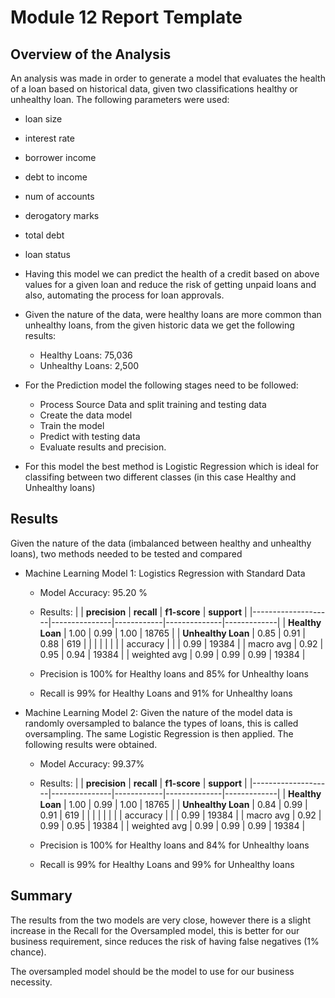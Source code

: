 # Module 12 Report Template

## Overview of the Analysis

An analysis was made in order to generate a model that evaluates the health of a loan based on historical data, given two classifications healthy or unhealthy loan. The following parameters were used:

* loan size
* interest rate
* borrower income
* debt to income
* num of accounts
* derogatory marks
* total debt
* loan status

* Having this model we can predict the health of a credit based on above values for a given loan and reduce the risk of getting unpaid loans and also, automating the process for loan approvals.

* Given the nature of the data, were healthy loans are more common than unhealthy loans, from the given historic data we get the following results:
  * Healthy Loans: 75,036
  * Unhealthy Loans: 2,500

* For the Prediction model the following stages need to be followed:
  * Process Source Data and split training and testing data
  * Create the data model
  * Train the model
  * Predict with testing data
  * Evaluate results and precision.

* For this model the best method is Logistic Regression which is ideal for classifing between two different classes (in this case Healthy and Unhealthy loans)


## Results

Given the nature of the data (imbalanced between healthy and unhealthy loans), two methods needed to be tested and compared

* Machine Learning Model 1: Logistics Regression with Standard Data
  * Model Accuracy: 95.20 % 
  * Results: 
|                    | **precision** | **recall** | **f1-score** | **support** |
|--------------------|---------------|------------|--------------|-------------|
| **Healthy Loan**   | 1.00          | 0.99       | 1.00         | 18765       |
| **Unhealthy Loan** | 0.85          | 0.91       | 0.88         | 619         |
|                    |               |            |              |             |
| accuracy           |               |            | 0.99         | 19384       |
| macro avg          | 0.92          | 0.95       | 0.94         | 19384       |
| weighted avg       | 0.99          | 0.99       | 0.99         | 19384       |

  * Precision is 100% for Healthy loans and 85% for Unhealthy loans
  * Recall is 99% for Healthy Loans and 91% for Unhealthy loans


* Machine Learning Model 2: Given the nature of the model data is randomly oversampled to balance the types of loans, this is called oversampling. The same Logistic Regression is then applied. The following results were obtained.
  * Model Accuracy: 99.37%
  * Results:
|                    | **precision** | **recall** | **f1-score** | **support** |
|--------------------|---------------|------------|--------------|-------------|
| **Healthy Loan**   | 1.00          | 0.99       | 1.00         | 18765       |
| **Unhealthy Loan** | 0.84          | 0.99       | 0.91         | 619         |
|                    |               |            |              |             |
| accuracy           |               |            | 0.99         | 19384       |
| macro avg          | 0.92          | 0.99       | 0.95         | 19384       |
| weighted avg       | 0.99          | 0.99       | 0.99         | 19384       |

  * Precision is 100% for Healthy loans and 84% for Unhealthy loans
  * Recall is 99% for Healthy Loans and 99% for Unhealthy loans

## Summary

The results from the two models are very close, however there is a slight increase in the Recall for the Oversampled model, this is better for our business requirement, since reduces the risk of having false negatives (1% chance).

The oversampled model should be the model to use for our business necessity.
